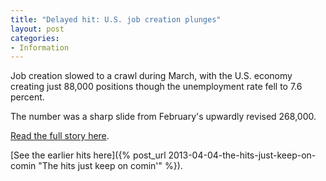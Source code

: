 ```yaml
---
title: "Delayed hit: U.S. job creation plunges"
layout: post
categories:
- Information
---
```


Job creation slowed to a crawl during March, with the U.S. economy creating just 88,000 positions though the unemployment rate fell to 7.6 percent.

The number was a sharp slide from February's upwardly revised 268,000.

[Read the full story here](https://www.cnbc.com/id/100618938).

[See the earlier hits here]({% post_url 2013-04-04-the-hits-just-keep-on-comin "The hits just keep on comin'" %}).
